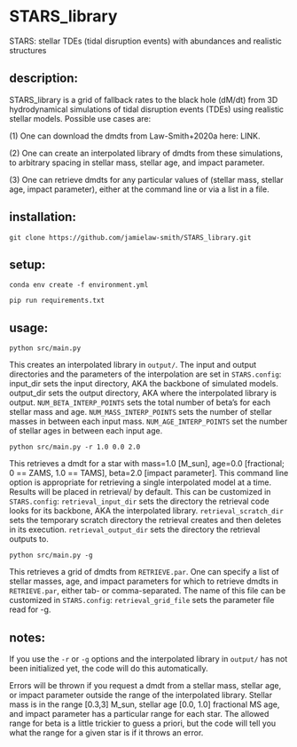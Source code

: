 # STARS_library

STARS: stellar TDEs (tidal disruption events) with abundances and realistic structures

## description:

STARS_library is a grid of fallback rates to the black hole (dM/dt) from 3D hydrodynamical simulations of tidal disruption events (TDEs) using realistic stellar models. Possible use cases are:

(1) One can download the dmdts from Law-Smith+2020a here: LINK.

(2) One can create an interpolated library of dmdts from these simulations, to arbitrary spacing in stellar mass, stellar age, and impact parameter.

(3) One can retrieve dmdts for any particular values of (stellar mass, stellar age, impact parameter), either at the command line or via a list in a file.


## installation:

`git clone https://github.com/jamielaw-smith/STARS_library.git`

## setup:

`conda env create -f environment.yml`

`pip run requirements.txt`


## usage:

`python src/main.py`

This creates an interpolated library in `output/`. 
The input and output directories and the parameters of the interpolation are set in `STARS.config`:
input_dir sets the input directory, AKA the backbone of simulated models.
output_dir sets the output directory, AKA where the interpolated library is output.
`NUM_BETA_INTERP_POINTS` sets the total number of beta’s for each stellar mass and age.
`NUM_MASS_INTERP_POINTS` sets the number of stellar masses in between each input mass.
`NUM_AGE_INTERP_POINTS` set the number of stellar ages in between each input age.

`python src/main.py -r 1.0 0.0 2.0`

This retrieves a dmdt for a star with 
mass=1.0 [M_sun],
age=0.0 [fractional; 0 == ZAMS, 1.0 == TAMS], 
beta=2.0 [impact parameter].
This command line option is appropriate for retrieving a single interpolated model at a time.
Results will be placed in retrieval/ by default. This can be customized in `STARS.config`:
`retrieval_input_dir` sets the directory the retrieval code looks for its backbone, AKA the interpolated library.
`retrieval_scratch_dir` sets the temporary scratch directory the retrieval creates and then deletes in its execution.
`retrieval_output_dir` sets the directory the retrieval outputs to.

`python src/main.py -g`

This retrieves a grid of dmdts from `RETRIEVE.par`.
One can specify a list of stellar masses, age, and impact parameters for which to retrieve dmdts in `RETRIEVE.par`, either tab- or comma-separated. The name of this file can be customized in `STARS.config`:
`retrieval_grid_file` sets the parameter file read for -g.

## notes:

If you use the `-r` or `-g` options and the interpolated library in `output/` has not been initialized yet, the code will do this automatically.

Errors will be thrown if you request a dmdt from a stellar mass, stellar age, or impact parameter outside the range of the interpolated library. Stellar mass is in the range [0.3,3] M_sun, stellar age [0.0, 1.0] fractional MS age, and impact parameter has a particular range for each star. The allowed range for beta is a little trickier to guess a priori, but the code will tell you what the range for a given star is if it throws an error.

